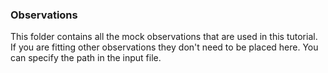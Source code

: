 ### Observations

This folder contains all the mock observations that are used in this tutorial.  
If you are fitting other observations they don't need to be placed here.
You can specify the path in the input file.
